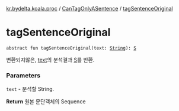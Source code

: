 [kr.bydelta.koala.proc](../index.md) / [CanTagOnlyASentence](index.md) / [tagSentenceOriginal](./tag-sentence-original.md)

# tagSentenceOriginal

`abstract fun tagSentenceOriginal(text: `[`String`](https://kotlinlang.org/api/latest/jvm/stdlib/kotlin/-string/index.html)`): `[`S`](index.md#S)

변환되지않은, [text](tag-sentence-original.md#kr.bydelta.koala.proc.CanTagOnlyASentence$tagSentenceOriginal(kotlin.String)/text)의 분석결과 [S](index.md#S)를 반환.

### Parameters

`text` - 분석할 String.

**Return**
원본 문단객체의 Sequence

